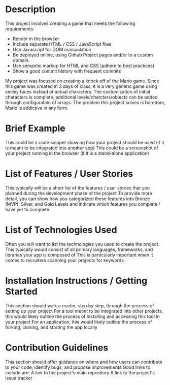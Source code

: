 # Description
This project involves creating a game that meets the following requirements:
* Render in the browser
* Include separate HTML / CSS / JavaScript files
* Use Javascript for DOM manipulation
* Be deployed online, using Github Project pages and/or to a custom domain.
* Use semantic markup for HTML and CSS (adhere to best practices)
* Show a good commit history with frequent commits  

My project was focused on creating a knock off of the Mario game.  Since this game was created 
in 3 days of class, it is a very generic game using smiley faces instead of actual characters. 
The customization of initial characters is complete, additional levels/charcters/objects can be added through configuratoin of arrays.  The problem this project solves is boredom, Mario is addictive in any form.
# Brief Example
This could be a code snippet showing how your project should be used (if it is meant to be integrated into another app)
This could be a screenshot of your project running in the browser (if it is a stand-alone application)
# List of Features / User Stories
This typically will be a short list of the features / user stories that you planned during the development phase of the project
To provide more detail, you can show how you categorized these features into Bronze (MVP), Silver, and Gold Levels and indicate which features you complete / have yet to complete
# List of Technologies Used
Often you will want to list the technologies you used to create the project.
This typically would consist of all primary languages, frameworks, and libraries your app is composed of
This is particularly important when it comes to recruiters scanning your projects for keywords
# Installation Instructions / Getting Started
This section should walk a reader, step by step, through the process of setting up your project
For a tool meant to be integrated into other projects, this would likely outline the process of installing and accessing this tool in your project
For an application, this would likely outline the process of forking, cloning, and starting the app locally
# Contribution Guidelines
This section should offer guidance on where and how users can contribute to your code, identify bugs, and propose improvements
Good links to include are:
A link to the project's main repository
A link to the project's issue tracker